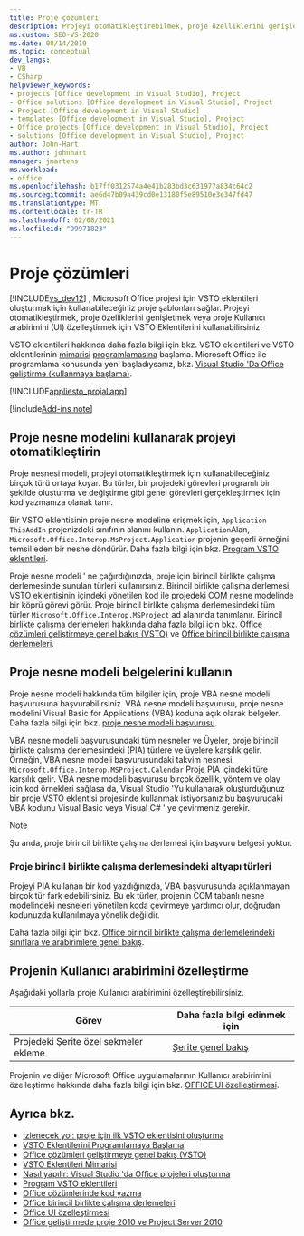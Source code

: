 ```yaml
---
title: Proje çözümleri
description: Projeyi otomatikleştirebilmek, proje özelliklerini genişletmek veya proje Kullanıcı arabirimini (UI) özelleştirmek için VSTO Eklentilerini nasıl kullanabileceğinizi öğrenin.
ms.custom: SEO-VS-2020
ms.date: 08/14/2019
ms.topic: conceptual
dev_langs:
- VB
- CSharp
helpviewer_keywords:
- projects [Office development in Visual Studio], Project
- Office solutions [Office development in Visual Studio], Project
- Project [Office development in Visual Studio]
- templates [Office development in Visual Studio], Project
- Office projects [Office development in Visual Studio], Project
- solutions [Office development in Visual Studio], Project
author: John-Hart
ms.author: johnhart
manager: jmartens
ms.workload:
- office
ms.openlocfilehash: b17ff0312574a4e41b283bd3c631977a834c64c2
ms.sourcegitcommit: ae6d47b09a439cd0e13180f5e89510e3e347fd47
ms.translationtype: MT
ms.contentlocale: tr-TR
ms.lasthandoff: 02/08/2021
ms.locfileid: "99971823"
---
```

# <a name="project-solutions"></a>Proje çözümleri
  [!INCLUDE[vs_dev12](../vsto/includes/vs-dev12-md.md)] , Microsoft Office projesi için VSTO eklentileri oluşturmak için kullanabileceğiniz proje şablonları sağlar. Projeyi otomatikleştirmek, proje özelliklerini genişletmek veya proje Kullanıcı arabirimini (UI) özelleştirmek için VSTO Eklentilerini kullanabilirsiniz.

 VSTO eklentileri hakkında daha fazla bilgi için bkz. VSTO eklentileri ve VSTO eklentilerinin [mimarisi](../vsto/architecture-of-vsto-add-ins.md) [programlamasına](../vsto/getting-started-programming-vsto-add-ins.md) başlama. Microsoft Office ile programlama konusunda yeni başladıysanız, bkz. [Visual Studio 'Da Office geliştirme &#40;kullanmaya başlama&#41;](../vsto/getting-started-office-development-in-visual-studio.md).

 [!INCLUDE[appliesto_projallapp](../vsto/includes/appliesto-projallapp-md.md)]

[!include[Add-ins note](includes/addinsnote.md)]

## <a name="automate-project-by-using-the-project-object-model"></a>Proje nesne modelini kullanarak projeyi otomatikleştirin
 Proje nesnesi modeli, projeyi otomatikleştirmek için kullanabileceğiniz birçok türü ortaya koyar. Bu türler, bir projedeki görevleri programlı bir şekilde oluşturma ve değiştirme gibi genel görevleri gerçekleştirmek için kod yazmanıza olanak tanır.

 Bir VSTO eklentisinin proje nesne modeline erişmek için, `Application` `ThisAddIn` projenizdeki sınıfının alanını kullanın. `Application`Alan, `Microsoft.Office.Interop.MsProject.Application` projenin geçerli örneğini temsil eden bir nesne döndürür. Daha fazla bilgi için bkz. [Program VSTO eklentileri](../vsto/programming-vsto-add-ins.md).

 Proje nesne modeli ' ne çağırdığınızda, proje için birincil birlikte çalışma derlemesinde sunulan türleri kullanırsınız. Birincil birlikte çalışma derlemesi, VSTO eklentisinin içindeki yönetilen kod ile projedeki COM nesne modelinde bir köprü görevi görür. Proje birincil birlikte çalışma derlemesindeki tüm türler `Microsoft.Office.Interop.MSProject` ad alanında tanımlanır. Birincil birlikte çalışma derlemeleri hakkında daha fazla bilgi için bkz. [Office çözümleri geliştirmeye genel bakış &#40;VSTO&#41;](../vsto/office-solutions-development-overview-vsto.md) ve [Office birincil birlikte çalışma derlemeleri](../vsto/office-primary-interop-assemblies.md).

## <a name="use-the-project-object-model-documentation"></a>Proje nesne modeli belgelerini kullanın
 Proje nesne modeli hakkında tüm bilgiler için, proje VBA nesne modeli başvurusuna başvurabilirsiniz. VBA nesne modeli başvurusu, proje nesne modelini Visual Basic for Applications (VBA) koduna açık olarak belgeler. Daha fazla bilgi için bkz. [proje nesne modeli başvurusu](/office/vba/api/project.object).

 VBA nesne modeli başvurusundaki tüm nesneler ve Üyeler, proje birincil birlikte çalışma derlemesindeki (PIA) türlere ve üyelere karşılık gelir. Örneğin, VBA nesne modeli başvurusundaki takvim nesnesi, `Microsoft.Office.Interop.MSProject.Calendar` Proje PIA içindeki türe karşılık gelir. VBA nesne modeli başvurusu birçok özellik, yöntem ve olay için kod örnekleri sağlasa da, Visual Studio 'Yu kullanarak oluşturduğunuz bir proje VSTO eklentisi projesinde kullanmak istiyorsanız bu başvurudaki VBA kodunu Visual Basic veya Visual C# ' ye çevirmeniz gerekir.

> [!NOTE]
> Şu anda, proje birincil birlikte çalışma derlemesi için başvuru belgesi yoktur.

### <a name="infrastructure-types-in-the-project-primary-interop-assembly"></a>Proje birincil birlikte çalışma derlemesindeki altyapı türleri
 Projeyi PIA kullanan bir kod yazdığınızda, VBA başvurusunda açıklanmayan birçok tür fark edebilirsiniz. Bu ek türler, projenin COM tabanlı nesne modelindeki nesneleri yönetilen koda çevirmeye yardımcı olur, doğrudan kodunuzda kullanılmaya yönelik değildir.

 Daha fazla bilgi için bkz. [Office birincil birlikte çalışma derlemelerindeki sınıflara ve arabirimlere genel bakış](/previous-versions/office/office-12/ms247299(v=office.12)).

## <a name="customize-the-user-interface-of-project"></a>Projenin Kullanıcı arabirimini özelleştirme
 Aşağıdaki yollarla proje Kullanıcı arabirimini özelleştirebilirsiniz.

|Görev|Daha fazla bilgi edinmek için|
|----------|--------------------------|
|Projedeki Şerite özel sekmeler ekleme|[Şerite genel bakış](../vsto/ribbon-overview.md)|

 Projenin ve diğer Microsoft Office uygulamalarının Kullanıcı arabirimini özelleştirme hakkında daha fazla bilgi için bkz. [OFFICE UI özelleştirmesi](../vsto/office-ui-customization.md).

## <a name="see-also"></a>Ayrıca bkz.
- [İzlenecek yol: proje için ilk VSTO eklentisini oluşturma](../vsto/walkthrough-creating-your-first-vsto-add-in-for-project.md)
- [VSTO Eklentilerini Programlamaya Başlama](../vsto/getting-started-programming-vsto-add-ins.md)
- [Office çözümleri geliştirmeye genel bakış &#40;VSTO&#41;](../vsto/office-solutions-development-overview-vsto.md)
- [VSTO Eklentileri Mimarisi](../vsto/architecture-of-vsto-add-ins.md)
- [Nasıl yapılır: Visual Studio 'da Office projeleri oluşturma](../vsto/how-to-create-office-projects-in-visual-studio.md)
- [Program VSTO eklentileri](../vsto/programming-vsto-add-ins.md)
- [Office çözümlerinde kod yazma](../vsto/writing-code-in-office-solutions.md)
- [Office birincil birlikte çalışma derlemeleri](../vsto/office-primary-interop-assemblies.md)
- [Office UI özelleştirmesi](../vsto/office-ui-customization.md)
- [Office geliştirmede proje 2010 ve Project Server 2010](/previous-versions/office/developer/office-2010/ee758031(v=office.14))
